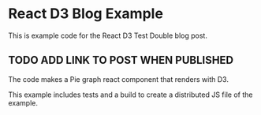 # React D3 Blog Example

This is example code for the React D3 Test Double blog post.
## TODO ADD LINK TO POST WHEN PUBLISHED

The code makes a Pie graph react component that renders with D3.

This example includes tests and a build to create a distributed JS file of the example.
